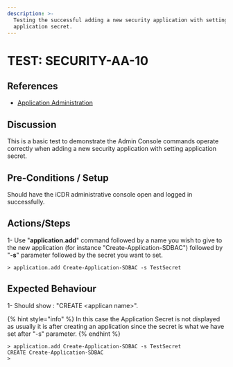 ```yaml
---
description: >-
  Testing the successful adding a new security application with setting
  application secret.
---
```


# TEST: SECURITY-AA-10

## References

* [Application Administration](./)

## Discussion

This is a basic test to demonstrate the Admin Console commands operate correctly when adding a new security application with setting application secret.

## Pre-Conditions / Setup

Should have the iCDR administrative console open and logged in successfully.

## Actions/Steps

1- Use "**application.add**" command followed by a name you wish to give to the new application \(for instance "Create-Application-SDBAC"\) followed by  "**-s**" parameter followed by the secret you want to set.

```text
> application.add Create-Application-SDBAC -s TestSecret
```

## Expected Behaviour

1- Should show : "CREATE &lt;applican name&gt;".

{% hint style="info" %}
In this case the Application Secret is not displayed as usually it is after creating an application since the secret is what we have set after "-s" parameter.
{% endhint %}

```text
> application.add Create-Application-SDBAC -s TestSecret
CREATE Create-Application-SDBAC
>
```

